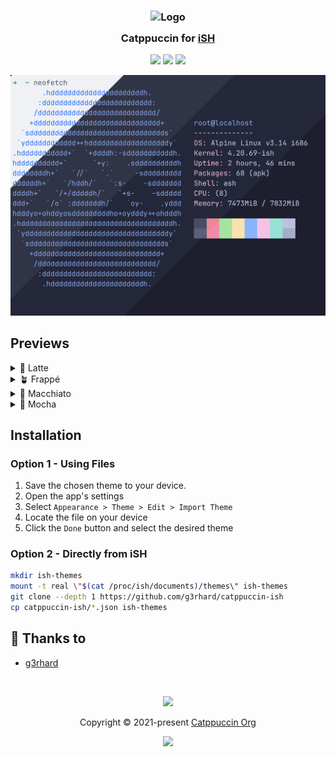 <h3 align="center">
	<img src="https://raw.githubusercontent.com/catppuccin/catppuccin/main/assets/logos/exports/1544x1544_circle.png" width="100" alt="Logo"/><br/>
	<img src="https://raw.githubusercontent.com/catppuccin/catppuccin/main/assets/misc/transparent.png" height="30" width="0px"/>
	Catppuccin for <a href="https://github.com/ish-app/ish">iSH</a>
	<img src="https://raw.githubusercontent.com/catppuccin/catppuccin/main/assets/misc/transparent.png" height="30" width="0px"/>
</h3>

<p align="center">
	<a href="https://github.com/g3rhard/catppuccin-ish/stargazers"><img src="https://img.shields.io/github/stars/g3rhard/catppuccin-ish?colorA=363a4f&colorB=b7bdf8&style=for-the-badge"></a>
	<a href="https://github.com/g3rhard/catppuccin-ish/issues"><img src="https://img.shields.io/github/issues/g3rhard/catppuccin-ish?colorA=363a4f&colorB=f5a97f&style=for-the-badge"></a>
	<a href="https://github.com/g3rhard/catppuccin-ish/contributors"><img src="https://img.shields.io/github/contributors/g3rhard/catppuccin-ish?colorA=363a4f&colorB=a6da95&style=for-the-badge"></a>
</p>

<p align="center">
	<img src="./assets/preview.webp"/>
</p>

## Previews

<details>
<summary>🌻 Latte</summary>
<img src="./assets/latte.webp"/>
</details>
<details>
<summary>🪴 Frappé</summary>
<img src="./assets/frappe.webp"/>
</details>
<details>
<summary>🌺 Macchiato</summary>
<img src="./assets/macchiato.webp"/>
</details>
<details>
<summary>🌿 Mocha</summary>
<img src="./assets/mocha.webp"/>
</details>

## Installation

### Option 1 - Using Files

1. Save the chosen theme to your device.
2. Open the app's settings
3. Select `Appearance > Theme > Edit > Import Theme`
4. Locate the file on your device
5. Click the `Done` button and select the desired theme

### Option 2 - Directly from iSH

```sh
mkdir ish-themes
mount -t real \"$(cat /proc/ish/documents)/themes\" ish-themes
git clone --depth 1 https://github.com/g3rhard/catppuccin-ish
cp catppuccin-ish/*.json ish-themes
```

## 💝 Thanks to

- [g3rhard](https://github.com/g3rhard)

&nbsp;

<p align="center">
	<img src="https://raw.githubusercontent.com/catppuccin/catppuccin/main/assets/footers/gray0_ctp_on_line.svg?sanitize=true" />
</p>

<p align="center">
	Copyright &copy; 2021-present <a href="https://github.com/catppuccin" target="_blank">Catppuccin Org</a>
</p>

<p align="center">
	<a href="https://github.com/catppuccin/catppuccin/blob/main/LICENSE"><img src="https://img.shields.io/static/v1.svg?style=for-the-badge&label=License&message=MIT&logoColor=d9e0ee&colorA=363a4f&colorB=b7bdf8"/></a>
</p>
